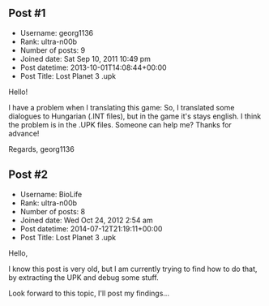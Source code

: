 ## Post #1
- Username: georg1136
- Rank: ultra-n00b
- Number of posts: 9
- Joined date: Sat Sep 10, 2011 10:49 pm
- Post datetime: 2013-10-01T14:08:44+00:00
- Post Title: Lost Planet 3 .upk

Hello!

I have a problem when I translating this game: So, I translated some dialogues to Hungarian  (.INT files), but in the game it's stays english. I think the problem is in the .UPK files. Someone can help me? Thanks for advance!

Regards,
georg1136
## Post #2
- Username: BioLife
- Rank: ultra-n00b
- Number of posts: 8
- Joined date: Wed Oct 24, 2012 2:54 am
- Post datetime: 2014-07-12T21:19:11+00:00
- Post Title: Lost Planet 3 .upk

Hello,

I know this post is very old, but I am currently trying to find how to do that, by extracting the UPK and debug some stuff.

Look forward to this topic, I'll post my findings...
